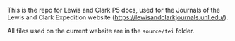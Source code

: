 This is the repo for Lewis and Clark P5 docs, used for the Journals of the Lewis and Clark Expedition website (https://lewisandclarkjournals.unl.edu/).

All files used on the current website are in the `source/tei` folder.
